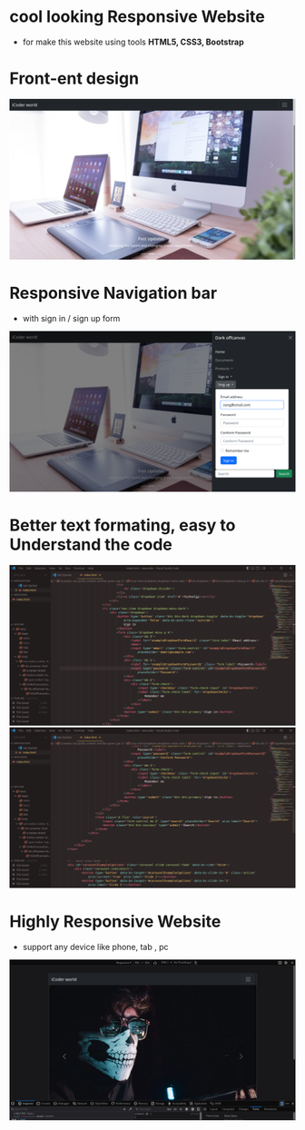 # cool looking Responsive Website
* for make this website using tools **HTML5, CSS3, Bootstrap**

# Front-ent design 
<img src='images/1.png'>

# Responsive Navigation bar 
* with sign in / sign up form
<img src='images/2.png'>

# Better text formating, easy to Understand the code 
<img src='images/3.png'>
<img src='images/4.png'>

# Highly Responsive Website
* support any device like phone, tab , pc 
<img src='images/5.png'>